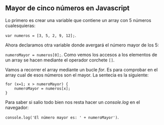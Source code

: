 ## Mayor de cinco números en Javascript

Lo primero es crear una variable que contiene un array con 5 números cualesquieras:

`var numeros = [3, 5, 2, 9, 12];`.

Ahora declaramos otra variable donde avergará el número mayor de los 5:

`numeroMayor = numeros[0];`.
Como vemos los accesos a los elementos de un array se hacen mediante el operador corchete `[]`.

Vamos a recorrer el array mediante un bucle *for*. Es para comprobar en el array cual de esos números son el mayor. La sentecia es la siguiente:

~~~
for (x=1; x > numeroMayor) {
    numeroMayor = numeros[x];
}
~~~

Para saber si salio todo bien nos resta hacer un *console.log* en el navegador:

`console.log('El número mayor es: ' + numeroMayor')`.